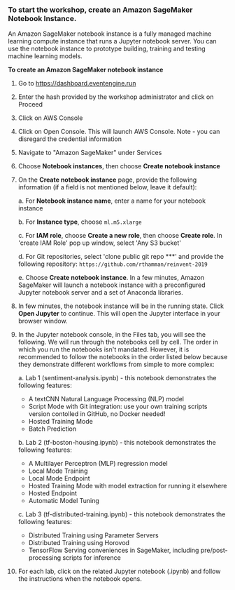 ### To start the workshop, create an Amazon SageMaker Notebook Instance.

An Amazon SageMaker notebook instance is a fully managed machine learning compute instance that runs a Jupyter notebook server. You can use the notebook instance to prototype building, training and testing machine learning models. 


**To create an Amazon SageMaker notebook instance**

1. Go to https://dashboard.eventengine.run

2. Enter the hash provided by the workshop administrator and click on Proceed

3. Click on AWS Console

4. Click on Open Console. This will launch AWS Console. Note - you can disregard the credential information

5. Navigate to "Amazon SageMaker" under Services
    
6. Choose **Notebook instances**, then choose **Create notebook instance**
    
7. On the **Create notebook instance** page, provide the following information (if a field is not mentioned below, leave it default):
    
    a. For **Notebook instance name**, enter a name for your notebook instance
        
    b. For **Instance type**, choose `ml.m5.xlarge`
        
    c. For **IAM role**, choose **Create a new role**, then choose **Create role**. In 'create IAM Role' pop up window, select 'Any S3 bucket' 
        
    d. For Git repositories, select 'clone public git repo ***' and provide the following repository: ``https://github.com/rthamman/reinvent-2019``
        
    e. Choose **Create notebook instance**. In a few minutes, Amazon SageMaker will launch a notebook instance with a preconfigured Jupyter notebook server and a set of Anaconda libraries. 

8. In few minutes, the notebook instance will be in the running state. Click **Open Jupyter** to continue. This will open the Jupyter interface in your browser window. 

9. In the Jupyter notebook console, in the Files tab, you will see the following. We will run through the notebooks cell by cell. The order in which you run the notebooks isn't mandated.  However, it is recommended to follow the notebooks in the order listed below because they demonstrate different workflows from simple to more complex: 
    
   a. Lab 1 (sentiment-analysis.ipynb) - this notebook demonstrates the following features:
	- A textCNN Natural Language Processing (NLP) model
	- Script Mode with Git integration:  use your own training scripts version contolled in GitHub, no Docker needed!
	- Hosted Training Mode
	- Batch Prediction

   b. Lab 2 (tf-boston-housing.ipynb) - this notebook demonstrates the following features:
	- A Multilayer Perceptron (MLP) regression model
	- Local Mode Training
	- Local Mode Endpoint
	- Hosted Training Mode with model extraction for running it elsewhere
	- Hosted Endpoint
	- Automatic Model Tuning

   c. Lab 3 (tf-distributed-training.ipynb) - this notebook demonstrates the following features:
	- Distributed Training using Parameter Servers
	- Distributed Training using Horovod
	- TensorFlow Serving conveniences in SageMaker, including pre/post-processing scripts for inference
   
10. For each lab, click on the related Jupyter notebook (.ipynb) and follow the instructions when the notebook opens. 

